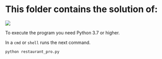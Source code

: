 # This folder contains the solution of:

![](C:\Users\jonas\Google%20Drive\Projects\github\random_code\Restaurant_menu\Restaurant_instructions.jpg)

To execute the program you need Python 3.7 or higher.



 In a `cmd` or `shell` runs the next command.

```bash
python restaurant_pro.py
```
